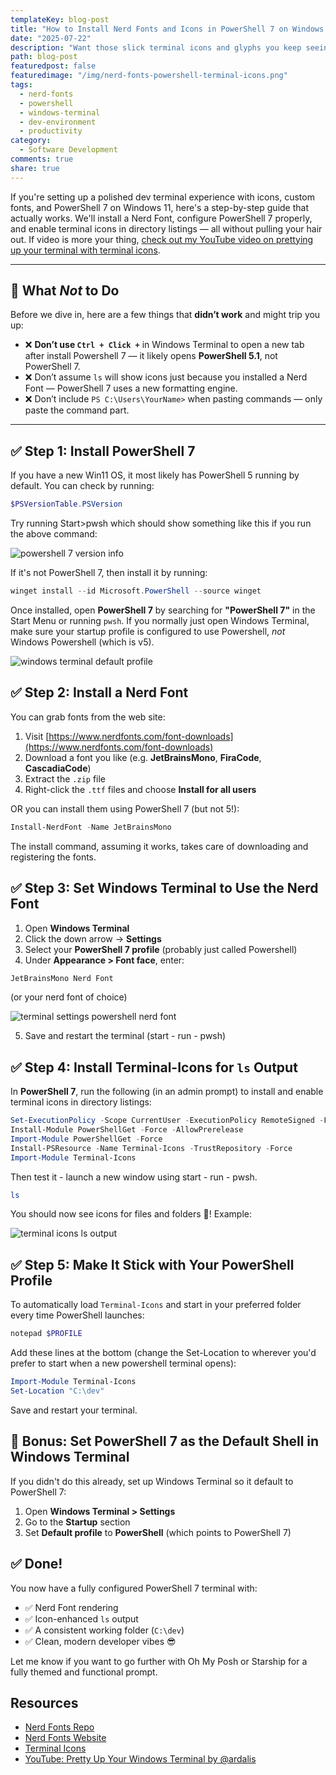 ```yaml
---
templateKey: blog-post
title: "How to Install Nerd Fonts and Icons in PowerShell 7 on Windows 11"
date: "2025-07-22"
description: "Want those slick terminal icons and glyphs you keep seeing in screenshots? Here's the definitive guide to getting Nerd Fonts and terminal icons working with PowerShell 7 and Windows Terminal on Windows 11."
path: blog-post
featuredpost: false
featuredimage: "/img/nerd-fonts-powershell-terminal-icons.png"
tags:
  - nerd-fonts
  - powershell
  - windows-terminal
  - dev-environment
  - productivity
category:
  - Software Development
comments: true
share: true
---
```


If you're setting up a polished dev terminal experience with icons, custom fonts, and PowerShell 7 on Windows 11, here's a step-by-step guide that actually works. We'll install a Nerd Font, configure PowerShell 7 properly, and enable terminal icons in directory listings — all without pulling your hair out. If video is more your thing, [check out my YouTube video on prettying up your terminal with terminal icons](https://youtu.be/TpHcEsPIOhw?si=YmQTIi6rLwB02Cbe).

---

## 🚫 What *Not* to Do

Before we dive in, here are a few things that **didn’t work** and might trip you up:

- ❌ **Don’t use `Ctrl + Click +`** in Windows Terminal to open a new tab after install Powershell 7 — it likely opens **PowerShell 5.1**, not PowerShell 7.
- ❌ Don’t assume `ls` will show icons just because you installed a Nerd Font — PowerShell 7 uses a new formatting engine.
- ❌ Don’t include `PS C:\Users\YourName>` when pasting commands — only paste the command part.

---

## ✅ Step 1: Install PowerShell 7

If you have a new Win11 OS, it most likely has PowerShell 5 running by default. You can check by running:

```powershell
$PSVersionTable.PSVersion
```

Try running Start>pwsh which should show something like this if you run the above command:

![powershell 7 version info](/img/powershell-open-with-pwsh.png)

If it's not PowerShell 7, then install it by running:

```powershell
winget install --id Microsoft.PowerShell --source winget
```

Once installed, open **PowerShell 7** by searching for **"PowerShell 7"** in the Start Menu or running `pwsh`. If you normally just open Windows Terminal, make sure your startup profile is configured to use Powershell, *not* Windows Powershell (which is v5).

![windows terminal default profile](/img/windows-terminal-default-profile-select-powershell.png)

## ✅ Step 2: Install a Nerd Font

You can grab fonts from the web site:

1. Visit [https://www.nerdfonts.com/font-downloads](https://www.nerdfonts.com/font-downloads)
2. Download a font you like (e.g. **JetBrainsMono**, **FiraCode**, **CascadiaCode**)
3. Extract the `.zip` file
4. Right-click the `.ttf` files and choose **Install for all users**

OR you can install them using PowerShell 7 (but not 5!):

```powershell
Install-NerdFont -Name JetBrainsMono
```

The install command, assuming it works, takes care of downloading and registering the fonts.

## ✅ Step 3: Set Windows Terminal to Use the Nerd Font

1. Open **Windows Terminal**
2. Click the down arrow → **Settings**
3. Select your **PowerShell 7 profile** (probably just called Powershell)
4. Under **Appearance > Font face**, enter:

```powershell
JetBrainsMono Nerd Font
```

(or your nerd font of choice)

![terminal settings powershell nerd font](windows-terminal-default-profile-select-powershell)

5. Save and restart the terminal (start - run - pwsh)

## ✅ Step 4: Install Terminal-Icons for `ls` Output

In **PowerShell 7**, run the following (in an admin prompt) to install and enable terminal icons in directory listings:

```powershell
Set-ExecutionPolicy -Scope CurrentUser -ExecutionPolicy RemoteSigned -Force
Install-Module PowerShellGet -Force -AllowPrerelease
Import-Module PowerShellGet -Force
Install-PSResource -Name Terminal-Icons -TrustRepository -Force
Import-Module Terminal-Icons
```

Then test it - launch a new window using start - run - pwsh.

```powershell
ls
```

You should now see icons for files and folders 🎉! Example:

![terminal icons ls output](pwsh-7-nerd-fonts-terminal-icons-working.png)

## ✅ Step 5: Make It Stick with Your PowerShell Profile

To automatically load `Terminal-Icons` and start in your preferred folder every time PowerShell launches:

```powershell
notepad $PROFILE
```

Add these lines at the bottom (change the Set-Location to wherever you'd prefer to start when a new powershell terminal opens):

```powershell
Import-Module Terminal-Icons
Set-Location "C:\dev"
```

Save and restart your terminal.

## 🧠 Bonus: Set PowerShell 7 as the Default Shell in Windows Terminal

If you didn't do this already, set up Windows Terminal so it default to PowerShell 7:

1. Open **Windows Terminal > Settings**
2. Go to the **Startup** section
3. Set **Default profile** to **PowerShell** (which points to PowerShell 7)

## ✅ Done!

You now have a fully configured PowerShell 7 terminal with:

- ✅ Nerd Font rendering
- ✅ Icon-enhanced `ls` output
- ✅ A consistent working folder (`C:\dev`)
- ✅ Clean, modern developer vibes 😎

Let me know if you want to go further with Oh My Posh or Starship for a fully themed and functional prompt.

## Resources

- [Nerd Fonts Repo](https://github.com/ryanoasis/nerd-fonts)
- [Nerd Fonts Website](https://www.nerdfonts.com/font-downloads)
- [Terminal Icons](https://github.com/devblackops/Terminal-Icons)
- [YouTube: Pretty Up Your Windows Terminal by @ardalis](https://www.youtube.com/watch?v=TpHcEsPIOhw&ab_channel=Ardalis)